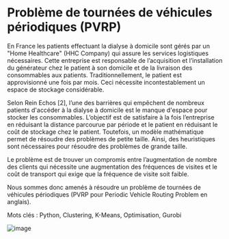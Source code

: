 # Problème de tournées de véhicules périodiques (PVRP)

En France les patients effectuant la dialyse à domicile sont gérés par un "Home Healthcare" (HHC Company)
qui assure les services logistiques nécessaires. Cette entreprise est responsable de l’acquisition et l’installation
du générateur chez le patient à son domicile et de la livraison des consommables aux patients. Traditionnellement,
le patient est approvisionné une fois par mois. Ceci nécessite incontestablement un espace de stockage considérable.

Selon Rein Echos [2], l’une des barrières qui empêchent de nombreux patients d'accéder à la dialyse à domicile est le manque
d'espace pour stocker les consommables.
L’objectif est de satisfaire à la fois l’entreprise en réduisant la distance parcourue par période et le patient en réduisant
le coût de stockage chez le patient.
Toutefois, un modèle mathématique permet de résoudre des problèmes de petite taille. Ainsi, des heuristiques sont nécessaires
pour résoudre des problèmes de grande taille.

Le problème est de trouver un compromis entre l’augmentation de nombre des clients qui nécessite une augmentation des fréquences
de visites et le coût de transport qui exige que la fréquence de visite soit faible.

Nous sommes donc amenés à résoudre un problème de tournées de véhicules périodiques (PVRP pour Periodic Vehicle Routing Problem
en anglais).

Mots clés : Python, Clustering, K-Means, Optimisation, Gurobi

![image](https://user-images.githubusercontent.com/57875839/182021140-fc50889b-d857-47c7-a2f5-18a527b41d1d.png)


